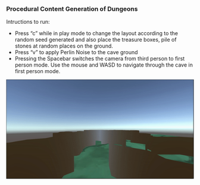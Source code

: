 <b><h3>Procedural Content Generation of Dungeons</h3></b>

Intructions to run:
- Press “c” while in play mode to change the layout according to the random seed generated and also place the treasure boxes, pile of stones at random places on the ground.
- Press “v” to apply Perlin Noise to the cave ground
- Pressing the Spacebar switches the camera from third person to first person mode. Use the mouse and WASD to navigate through the cave in first person mode.


![](https://github.com/sridevialawandi/Dungeons/blob/main/Dungeons.gif)
